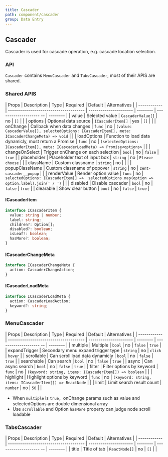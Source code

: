 ```yaml
---
title: Cascader
path: component/cascader
group: Data Entry
---
```


## Cascader

Cascader is used for cascade operation, e.g. cascade location selection.

### API

`Cascader` contains `MenuCascader` and `TabsCascader`, most of their APIS are shared.

### Shared APIS

| Props        | Description                            | Type                   | Required   | Default                 | Alternatives |
| ------------ | -------------------------------------- | ---------------------- | --------  | -------------------- -- | -------- |
| value        | Selected value                         | `CascaderValue[]`     |    no     | `[]`                      |         |
| options      | Optional data source                   | `ICascaderItem[]`     |    yes     | `[]`                      |         |
| onChange     | Callback when data changes             | `func`                |    no     |  `(value: CascaderValue[], selectedOptions: ICascaderItem[], meta: ICascaderChangeMeta) => void`          |         |
| loadOptions  | Function to load data dynamicly, must return a Promise         | `func`                 |    no     | `(selectedOptions: ICascaderItem[], meta: ICascaderLoadMeta) => Promise<options>`        |         |
| changeOnSelect  | Trigger onChange on each selection        | `bool`                |    no     |  `false`                  | `true`   |
| placeholder  |  Placeholder text of input box               | `string`              |    no     |  `Please choose`          |         |
| className    |  Custom classname                      | `string`              |    no     |                           |         |
| popupClassName  | Custom classname of popover         | `string`               |    no     |  `zent-cascader__popup`  |         |
| renderValue   | Render option value                    | `func`                 |    no     |  `selectedOptions: ICascaderItem[] =>  selectedOptions.map(option => option.label).join(' / ')`                    |         |
| disabled     |  Disable cascader                       | `bool`                 |    no     |  `false`                 | `true`  |
| clearable    |  Show clear button                      | `bool`                 |    no     |  `false`                 | `true`        |


#### ICascaderItem

```ts
interface ICascaderItem {
  value: string | number;
  label: string;
  children?: Option[];
  disabled?: boolean;
  isLeaf?: boolean;
  hasMore?: boolean;
}
```

#### ICascaderChangeMeta
```ts
interface ICascaderChangeMeta {
  action: CascaderChangeAction;
}
```

#### ICascaderLoadMeta
```ts
interface ICascaderLoadMeta {
  action: CascaderLoadAction;
  keyword?: string;
}
```

### MenuCascader

| Props        | Description                            | Type                   | Required   | Default                | Alternatives |
| ------------ | -------------------------------------- | ---------------------- | --------  | -------------------- -- | -------- |
| multiple     | Multiple                              | `bool`                 |    no     | `false`                 | `true`   |
| expandTrigger | Secondary menu expand trigger type    | `string`               |    no     | `click`                 |  `hover`  |
| scrollable    | Can scroll load data dynamicly        | `bool`                 |    no     | `false`                 |  `true`   |
| searchable    | Can search                            | `bool`                |    no     | `false`                 |  `true`   |
| async         | Can async search                      | `bool`                |    no     | `false`                 | `true`    |
| filter        | Filter options by keyword             | `func`                |    no     | `(keyword: string, items: ICascaderItem[]) => boolean`      |         |
| highlight     | Highlight options by keyword          | `func`                |    no     | `(keyword: string, items: ICascaderItem[]) => ReactNode`      |         |
| limit         | Limit search result count             | `number`              |    no     | `50`                    |         |


- When `multiple` is `true`，onChange params such as value  and selectedOptions are double dimensional array
- Use `scrollable` and Option `hasMore` property can judge node scroll loadable

### TabsCascader

| Props        | Description                            | Type                   | Required   | Default                | Alternatives |
| ------------ | -------------------------------------- | ---------------------- | --------  | -------------------- -- | -------- |
| title        | Title of tab                           | `ReactNode[]`          |    no     |  `[]`                   |          |
